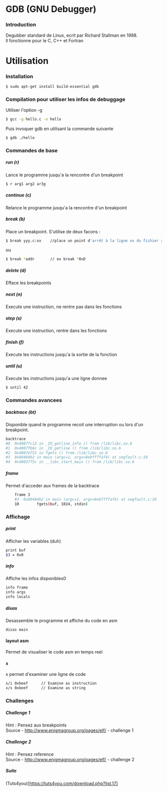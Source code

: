 # GDB (GNU Debugger)

### Introduction
Degubber standard de Linux, ecrit par Richard Stallman en 1988.  
Il fonctionne pour le C, C++ et Fortran

# Utilisation

### Installation
```sh
$ sudo apt-get install build-essential gdb
```

### Compilation pour utiliser les infos de debuggage
Utiliser l'option -g
```sh
$ gcc -g hello.c -o hello
```

Puis invoquer gdb en utilisant la commande suivante
```sh
$ gdb ./hello
```
### Commandes de base

##### run (r)
Lance le programme jusqu'a la rencontre d'un breakpoint
```sh
$ r arg1 arg2 ar3g
```

##### continue (c)
Relance le programme jusqu'a la rencontre d'un breakpoint

##### break (b)
Place un breakpoint. S'utilise de deux facons :
```sh
$ break yyy.c:xx    //place un point d'arrêt à la ligne xx du fichier yyy.c 
```
ou 
```sh
$ break *addr       // ex break *0xD
```

##### delete (d)
Efface les breakpoints

##### next (n)
Execute une instruction, ne rentre pas dans les fonctions

##### step (s)
Execute une instruction, rentre dans les fonctions

##### finish (f)
Execute les instructions jusqu'a la sortie de la fonction

##### until (u)
Execute les instructions jusqu'a une ligne donnee
```sh
$ until 42
```

### Commandes avancees

##### backtrace (bt)
Disponible quand le programme recoit une interruption ou lors d'un breakpoint.
```sh
backtrace
#0  0x4007fc13 in _IO_getline_info () from /lib/libc.so.6
#1  0x4007fb6c in _IO_getline () from /lib/libc.so.6
#2  0x4007ef51 in fgets () from /lib/libc.so.6
#3  0x80484b2 in main (argc=1, argv=0xbffffaf4) at segfault.c:10
#4  0x40037f5c in __libc_start_main () from /lib/libc.so.6
```

##### frame
Permet d'acceder aux frames de la backtrace
```sh
    frame 3
    #3  0x80484b2 in main (argc=1, argv=0xbffffaf4) at segfault.c:10
    10        fgets(buf, 1024, stdin)
```

### Affichage
##### print
Afficher les variables (duh)
```sh
print buf
$3 = 0x0
```

##### info
Affiche les infos disponibles0
```sh
info frame      
info args       
info locals     
```

##### disas
Desassemble le programme et affiche du code en asm
```sh
disas main
```

#### layout asm
Permet de visualiser le code asm en temps reel


#### x 
x permet d'examiner une ligne de code
```sh
x/i 0xbeef      // Examine as instruction
x/s 0xbeef      // Examine as string
```

### Challenges

##### Challenge 1
Hint : Pensez aux breakpoints  
Source - http://www.enigmagroup.org/pages/elf/ - challenge 1

##### Challenge 2 
Hint : Pensez reference  
Source - http://www.enigmagroup.org/pages/elf/ - challenge 2

##### Suite
(Tuts4you)[https://tuts4you.com/download.php?list.17]
